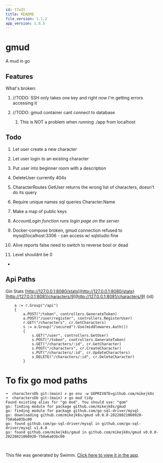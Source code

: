 ```yaml
---
id: t7w2t
title: README
file_version: 1.1.2
app_version: 1.8.5
---
```


# gmud

A mud in go

## Features

What's broken:

1.  //TODO: SSH only takes one key and right now I'm getting errors accessing it

2.  //TODO: gmud container cant connect to database

    1.  This is NOT a problem when running ./app from localhost

## Todo

1.  Let user create a new character

2.  Let user login to an existing character

3.  Put user into beginner room with a description

4.  DeleteUser currently 404s

5.  CharacterRoutes GetUser returns the wrong list of characters, doesn't do its query

6.  Require unique names sql queries Character.Name

7.  Make a map of public keys

8.  _AccountLogin function runs login page on the server_

9.  Docker-compose broken, gmud connection refused to mysql/localhost:3306 - can access w/ sqlstudio fine

10.  Alive reports false need to switch to reverse bool or dead

11.  Level shouldnt be 0

*    

## Api Paths

Gin Stats [http://127.0.0.1:8080/stats](http://127.0.0.1:8080/stats) [http://127.0.0.1:8081/characters/9](http://127.0.0.1:8081/characters/9) {id}

```
    a := r.Group("/api")
    {
        a.POST("/token", controllers.GenerateToken)
        a.POST("/user/register", controllers.RegisterUser)
        r.GET("/characters", cr.GetCharacters)
        s := a.Group("/secured").Use(middlewares.Auth())
        {
            s.GET("/user", controllers.GetUser)
            s.POST("/token", controllers.GenerateToken)
            s.GET("/characters/:id", cr.GetCharacter)
            s.POST("/characters", cr.CreateCharacter)
            s.PUT("/characters/:id", cr.UpdateCharacters)
            s.DELETE("/characters/:id", cr.DeleteCharacter)
        }
```

# To fix go mod paths

```
➜  charactersDb git:(main) ✗ go env -w GOPRIVATE=github.com/mikejk8s
➜  charactersDb git:(main) ✗ go mod tidy
Found existing alias for "go mod". You should use: "gom"
go: finding module for package github.com/mikejk8s/gmud
go: finding module for package github.com/go-sql-driver/mysql
go: downloading github.com/mikejk8s/gmud v0.0.0-20220821060920-758a6a03bc00
go: found github.com/go-sql-driver/mysql in github.com/go-sql-driver/mysql v1.6.0
go: found github.com/mikejk8s/gmud in github.com/mikejk8s/gmud v0.0.0-20220821060920-758a6a03bc00
```

<br/>

This file was generated by Swimm. [Click here to view it in the app](https://app.swimm.io/repos/Z2l0aHViJTNBJTNBZ211ZCUzQSUzQW1pa2Vqazhz/docs/t7w2t).
